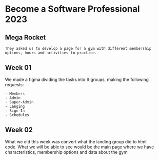 # Become a Software Professional 2023
## Mega Rocket

```
They asked us to develop a page for a gym with different membership options, hours and activities to practice.
```
## Week 01
We made a figma dividing the tasks into 6 groups, making the following requests:

```
- Members
- Admin
- Super-Admin
- Langing
- Sign-In
- Schedules

```
## Week 02
What we did this week was convert what the landing group did to html code.
What we will be able to see would be the main page where we have characteristics, membership options and data about the gym


